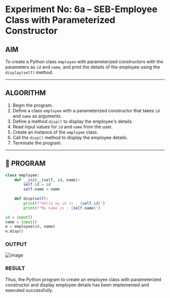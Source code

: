 # Experiment No: 6a – SEB-Employee Class with Parameterized Constructor

## AIM  
To create a Python class `employee` with parameterized constructors with the parameters as `id` and `name`, and print the details of the employee using the `display(self)` method.

---

## ALGORITHM  
1. Begin the program.  
2. Define a class `employee` with a parameterized constructor that takes `id` and `name` as arguments.
3. Define a method `disp()` to display the employee's details.
4. Read input values for `id` and `name` from the user.
5. Create an instance of the `employee` class.
6. Call the `disp()` method to display the employee details.
7. Terminate the program.

---

## 🧾 PROGRAM

```python
class employee:
    def __init__(self, id, name):
        self.id = id
        self.name = name
    
    def disp(self):
        print(f"Hello my id is : {self.id}")
        print(f"My name is : {self.name}")

id = input()
name = input()
e = employee(id, name)
e.disp()

```

### OUTPUT
![image](https://github.com/user-attachments/assets/8240db55-9930-4f09-85cc-ad108de592f9)

### RESULT
Thus, the Python program to create an employee class with parameterized constructor and display employee details has been implemented and executed successfully.
